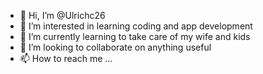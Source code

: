 - 👋 Hi, I’m @Ulrichc26
- 👀 I’m interested in learning coding and app development
- 🌱 I’m currently learning to take care of my wife and kids
- 💞️ I’m looking to collaborate on anything useful
- 📫 How to reach me ...

<!---
Ulrichc26/Ulrichc26 is a ✨ special ✨ repository because its `README.md` (this file) appears on your GitHub profile.
You can click the Preview link to take a look at your changes.
--->

